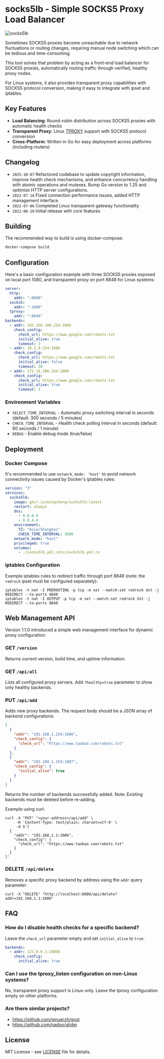 # socks5lb - Simple SOCKS5 Proxy Load Balancer

![socks5lb](./asserts/socks5lb.png)

Sometimes SOCKS5 proxies become unreachable due to network fluctuations or routing changes, requiring manual node switching which can be tedious and time-consuming.

This tool solves that problem by acting as a front-end load balancer for SOCKS5 proxies, automatically routing traffic through verified, healthy proxy nodes.

For Linux systems, it also provides transparent proxy capabilities with SOCKS5 protocol conversion, making it easy to integrate with ipset and iptables.

## Key Features

- **Load Balancing**: Round-robin distribution across SOCKS5 proxies with automatic health checks
- **Transparent Proxy**: Linux [TPROXY](https://www.kernel.org/doc/Documentation/networking/tproxy.txt) support with SOCKS5 protocol conversion
- **Cross-Platform**: Written in Go for easy deployment across platforms (including routers)

## Changelog

- `2025-10-07` Refactored codebase to update copyright information, improve health check mechanisms, and enhance concurrency handling with atomic operations and mutexes. Bump Go version to 1.25 and optimize HTTP server configurations.
- `2022-07-16` Fixed connection performance issues, added HTTP management interface
- `2022-07-06` Completed Linux transparent gateway functionality
- `2022-06-20` Initial release with core features

## Building

The recommended way to build is using docker-compose:

```bash
docker-compose build
```

## Configuration

Here's a basic configuration example with three SOCKS5 proxies exposed on local port 1080, and transparent proxy on port 8848 for Linux systems:

```yaml
server:
  http:
    addr: ":8080"
  socks5:
    addr: ":1080"
  tproxy:
    addr: ":8848"
backends:
  - addr: 192.168.100.254:1086
    check_config:
      check_url: https://www.google.com/robots.txt
      initial_alive: true
      timeout: 3
  - addr: 10.1.0.254:1086
    check_config:
      check_url: https://www.google.com/robots.txt
      initial_alive: false
      timeout: 30
  - addr: 172.16.100.254:1086
    check_config:
      check_url: https://www.google.com/robots.txt
      initial_alive: true
      timeout: 3
```

### Environment Variables

- `SELECT_TIME_INTERVAL` - Automatic proxy switching interval in seconds (default: 300 seconds / 5 minutes)
- `CHECK_TIME_INTERVAL` - Health check polling interval in seconds (default: 60 seconds / 1 minute)
- `DEBUG` - Enable debug mode (true/false)

## Deployment

### Docker Compose

It's recommended to use `network_mode: 'host'` to avoid network connectivity issues caused by Docker's iptables rules:

```yaml
version: "3"
services:
  socks5lb:
    image: ghcr.io/mingcheng/socks5lb:latest
    restart: always
    dns:
      - 8.8.8.8
      - 8.8.4.4
    environment:
      TZ: "Asia/Shanghai"
      CHECK_TIME_INTERVAL: 3600
    network_mode: "host"
    privileged: true
    volumes:
      - ./socks5lb.yml:/etc/socks5lb.yml:ro
```

### iptables Configuration

Example iptables rules to redirect traffic through port 8848 (note: the `redrock` ipset must be configured separately):

```shell
iptables -t nat -I PREROUTING -p tcp -m set --match-set redrock dst -j REDIRECT --to-ports 8848
iptables -t nat -I OUTPUT -p tcp -m set --match-set redrock dst -j REDIRECT --to-ports 8848
```

## Web Management API

Version 1.1.0 introduced a simple web management interface for dynamic proxy configuration:

### GET `/version`

Returns current version, build time, and uptime information.

### GET `/api/all`

Lists all configured proxy servers. Add `?healthy=true` parameter to show only healthy backends.

### PUT `/api/add`

Adds new proxy backends. The request body should be a JSON array of backend configurations:

```json
[
  {
    "addr": "192.168.1.254:1086",
    "check_config": {
      "check_url": "https://www.taobao.com/robots.txt"
    }
  },
  {
    "addr": "192.168.1.254:1087",
    "check_config": {
      "initial_alive": true
    }
  }
]
```

Returns the number of backends successfully added. Note: Existing backends must be deleted before re-adding.

Example using curl:

```
curl -X "PUT" "<your-address>/api/add" \
     -H 'Content-Type: text/plain; charset=utf-8' \
     -d $'[
  {
    "addr": "192.168.1.1:1086",
    "check_config": {
      "check_url": "https://www.taobao.com/robots.txt"
    }
  }
]'
```

### DELETE `/api/delete`

Removes a specific proxy backend by address using the `addr` query parameter:

```
curl -X "DELETE" "http://localhost:8080/api/delete?addr=192.168.1.1:1086"
```

## FAQ

### How do I disable health checks for a specific backend?

Leave the `check_url` parameter empty and set `initial_alive` to `true`:

```yaml
backends:
  - addr: 127.0.0.1:10860
    check_config:
      initial_alive: true
```

### Can I use the tproxy_listen configuration on non-Linux systems?

No, transparent proxy support is Linux-only. Leave the tproxy configuration empty on other platforms.

### Are there similar projects?

- https://github.com/ginuerzh/gost
- https://github.com/nadoo/glider

## License

MIT License - see [LICENSE](LICENSE) file for details.
